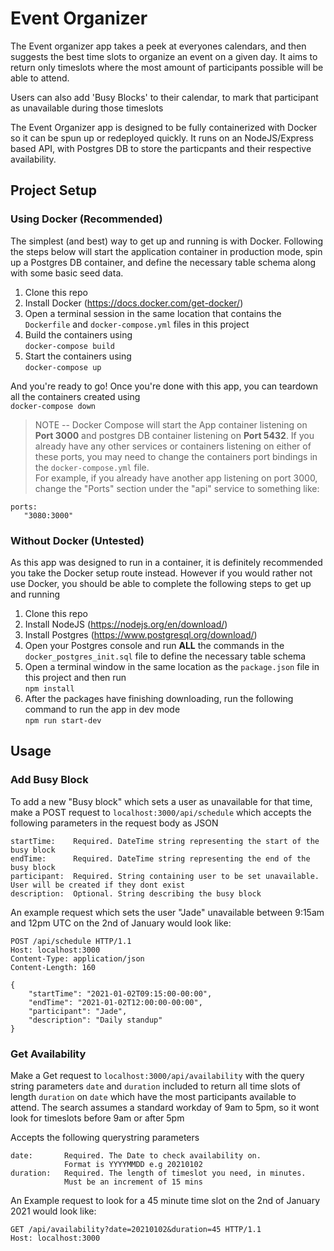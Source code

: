 # Event Organizer
The Event organizer app takes a peek at everyones calendars, and then suggests the best time slots to organize an event on a given day. It aims to return only timeslots where the most amount of participants possible will be able to attend.

Users can also add 'Busy Blocks' to their calendar, to mark that participant as unavailable during those timeslots

The Event Organizer app is designed to be fully containerized with Docker so it can be spun up or redeployed quickly. It runs on an NodeJS/Express based API, with Postgres DB to store the particpants and their respective availability.

## Project Setup
### Using Docker (Recommended)
The simplest (and best) way to get up and running is with Docker. Following the steps below will start the application container in production mode, spin up a Postgres DB container, and define the necessary table schema along with some basic seed data. 

1. Clone this repo
2. Install Docker (https://docs.docker.com/get-docker/)
3. Open a terminal session in the same location that contains the `Dockerfile` and `docker-compose.yml` files in this project
4. Build the containers using  
`docker-compose build`
5. Start the containers using  
`docker-compose up`

And you're ready to go! Once you're done with this app, you can teardown all the containers created using  
`docker-compose down`

> NOTE -- Docker Compose will start the App container listening on **Port 3000** and postgres DB container listening on **Port 5432**. If you already have any other services or containers listening on either of these ports, you may need to change the containers port bindings in the `docker-compose.yml` file.  
For example, if you already have another app listening on port 3000, change the "Ports" section under the "api" service to something like:  
```
ports:  
   "3080:3000"
```

### Without Docker (Untested)
As this app was designed to run in a container, it is definitely recommended you take the Docker setup route instead. However if you would rather not use Docker, you should be able to complete the following steps to get up and running
1. Clone this repo
2. Install NodeJS (https://nodejs.org/en/download/)
3. Install Postgres (https://www.postgresql.org/download/)
4. Open your Postgres console and run **ALL** the commands in the `docker_postgres_init.sql` file to define the necessary table schema
5. Open a terminal window in the same location as the `package.json` file in this project and then run  
`npm install`
6. After the packages have finishing downloading, run the following command to run the app in dev mode  
`npm run start-dev`

## Usage
### Add Busy Block
To add a new "Busy block" which sets a user as unavailable for that time, make a POST request to `localhost:3000/api/schedule` which accepts the following parameters in the request body as JSON
```
startTime:    Required. DateTime string representing the start of the busy block
endTime:      Required. DateTime string representing the end of the busy block
participant:  Required. String containing user to be set unavailable. User will be created if they dont exist
description:  Optional. String describing the busy block
```

An example request which sets the user "Jade" unavailable between 9:15am and 12pm UTC on the 2nd of January would look like:
```http
POST /api/schedule HTTP/1.1
Host: localhost:3000
Content-Type: application/json
Content-Length: 160

{
    "startTime": "2021-01-02T09:15:00-00:00",
    "endTime": "2021-01-02T12:00:00-00:00",
    "participant": "Jade",
    "description": "Daily standup"
}
```

### Get Availability
Make a Get request to `localhost:3000/api/availability` with the query string parameters `date` and `duration` included to return all time slots of length `duration` on `date` which have the most participants available to attend. The search assumes a standard workday of 9am to 5pm, so it wont look for timeslots before 9am or after 5pm

Accepts the following querystring parameters
```
date:       Required. The Date to check availability on. 
            Format is YYYYMMDD e.g 20210102
duration:   Required. The length of timeslot you need, in minutes.
            Must be an increment of 15 mins
```

An Example request to look for a 45 minute time slot on the 2nd of January 2021 would look like:
```http
GET /api/availability?date=20210102&duration=45 HTTP/1.1
Host: localhost:3000
```
